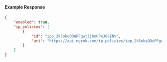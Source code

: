 <!-- Code generated for API Clients. DO NOT EDIT. -->

#### Example Response

```json
{
	"enabled": true,
	"ip_policies": [
		{
			"id": "ipp_2k5okqOOuPFgwtZjhoHPeJ0aENV",
			"uri": "https://api.ngrok.com/ip_policies/ipp_2k5okqOOuPFgwtZjhoHPeJ0aENV"
		}
	]
}
```
